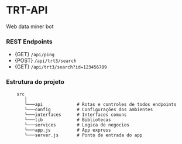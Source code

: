 # TRT-API

Web data miner bot

### REST Endpoints

* {GET}  `/api/ping`
* {POST} `/api/trt3/search`
* {GET}  `/api/trt3/search?id=123456789`

### Estrutura do projeto
```
    src
       │
       └───api             # Rotas e controles de todos endpoints
       └───config          # Configurações dos ambientes
       └───interfaces      # Interfaces comuns
       └───lib             # Bibliotecas
       └───services        # Logica de negocios
       └───app.js          # App express
       └───server.js       # Ponto de entrada do app
```
